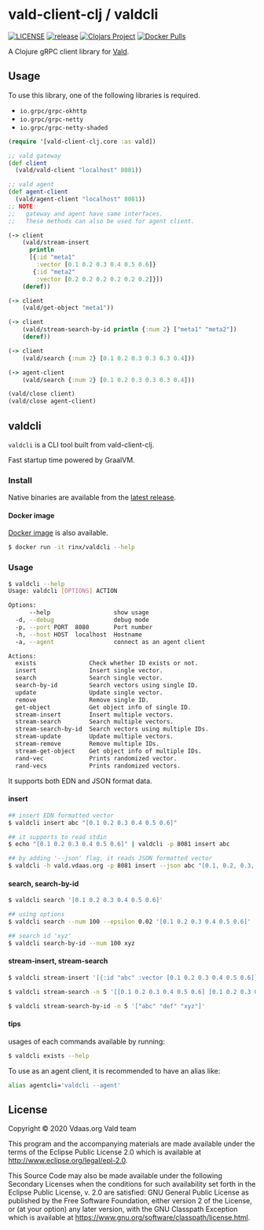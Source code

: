 # vald-client-clj / valdcli

[![LICENSE](https://img.shields.io/github/license/vdaas/vald-client-clj?style=flat-square)](https://github.com/vdaas/vald-client-clj/blob/master/LICENSE)
[![release](https://img.shields.io/github/v/release/vdaas/vald-client-clj?style=flat-square)](https://github.com/vdaas/vald-client-clj/releases)
[![Clojars Project](https://img.shields.io/clojars/v/vald-client-clj.svg?style=flat-square)](https://clojars.org/vald-client-clj)
[![Docker Pulls](https://img.shields.io/docker/pulls/rinx/valdcli.svg?style=flat-square)](https://hub.docker.com/r/rinx/valdcli)

A Clojure gRPC client library for [Vald](https://github.com/vdaas/vald).

## Usage

To use this library, one of the following libraries is required.

- `io.grpc/grpc-okhttp`
- `io.grpc/grpc-netty`
- `io.grpc/grpc-netty-shaded`

```clojure
(require '[vald-client-clj.core :as vald])

;; vald gateway
(def client
  (vald/vald-client "localhost" 8081))

;; vald agent
(def agent-client
  (vald/agent-client "localhost" 8081))
;; NOTE:
;;   gateway and agent have same interfaces.
;;   These methods can also be used for agent client.

(-> client
    (vald/stream-insert
      println
      [{:id "meta1"
        :vector [0.1 0.2 0.3 0.4 0.5 0.6]}
       {:id "meta2"
        :vector [0.2 0.2 0.2 0.2 0.2 0.2]}])
    (deref))

(-> client
    (vald/get-object "meta1"))

(-> client
    (vald/stream-search-by-id println {:num 2} ["meta1" "meta2"])
    (deref))

(-> client
    (vald/search {:num 2} [0.1 0.2 0.3 0.3 0.3 0.4]))

(-> agent-client
    (vald/search {:num 2} [0.1 0.2 0.3 0.3 0.3 0.4]))

(vald/close client)
(vald/close agent-client)
```

## valdcli

`valdcli` is a CLI tool built from vald-client-clj.

Fast startup time powered by GraalVM.

### Install

Native binaries are available from the [latest release](https://github.com/vdaas/vald-client-clj/releases/latest).

#### Docker image

[Docker image](https://hub.docker.com/r/rinx/valdcli) is also available.

```sh
$ docker run -it rinx/valdcli --help
```

### Usage

```sh
$ valdcli --help
Usage: valdcli [OPTIONS] ACTION

Options:
      --help                  show usage
  -d, --debug                 debug mode
  -p, --port PORT  8080       Port number
  -h, --host HOST  localhost  Hostname
  -a, --agent                 connect as an agent client

Actions:
  exists               Check whether ID exists or not.
  insert               Insert single vector.
  search               Search single vector.
  search-by-id         Search vectors using single ID.
  update               Update single vector.
  remove               Remove single ID.
  get-object           Get object info of single ID.
  stream-insert        Insert multiple vectors.
  stream-search        Search multiple vectors.
  stream-search-by-id  Search vectors using multiple IDs.
  stream-update        Update multiple vectors.
  stream-remove        Remove multiple IDs.
  stream-get-object    Get object info of multiple IDs.
  rand-vec             Prints randomized vector.
  rand-vecs            Prints randomized vectors.
```

It supports both EDN and JSON format data.

#### insert

```sh
## insert EDN formatted vector
$ valdcli insert abc "[0.1 0.2 0.3 0.4 0.5 0.6]"

## it supports to read stdin
$ echo "[0.1 0.2 0.3 0.4 0.5 0.6]" | valdcli -p 8081 insert abc

## by adding '--json' flag, it reads JSON formatted vector
$ valdcli -h vald.vdaas.org -p 8081 insert --json abc "[0.1, 0.2, 0.3, 0.4, 0.5, 0.6]"
```

#### search, search-by-id

```sh
$ valdcli search '[0.1 0.2 0.3 0.4 0.5 0.6]'

## using options
$ valdcli search --num 100 --epsilon 0.02 '[0.1 0.2 0.3 0.4 0.5 0.6]'

## search id 'xyz'
$ valdcli search-by-id --num 100 xyz
```

#### stream-insert, stream-search

```sh
$ valdcli stream-insert '[{:id "abc" :vector [0.1 0.2 0.3 0.4 0.5 0.6]} {:id "def" :vector [0.1 0.2 0.3 0.4 0.5 0.6]}]'

$ valdcli stream-search -n 5 '[[0.1 0.2 0.3 0.4 0.5 0.6] [0.1 0.2 0.3 0.4 0.5 0.6] [0.1 0.2 0.3 0.4 0.5 0.6]]'

$ valdcli stream-search-by-id -n 5 '["abc" "def" "xyz"]'
```

#### tips

usages of each commands available by running:

```sh
$ valdcli exists --help
```

To use as an agent client, it is recommended to have an alias like:

```sh
alias agentcli='valdcli --agent'
```

## License

Copyright © 2020 Vdaas.org Vald team

This program and the accompanying materials are made available under the
terms of the Eclipse Public License 2.0 which is available at
http://www.eclipse.org/legal/epl-2.0.

This Source Code may also be made available under the following Secondary
Licenses when the conditions for such availability set forth in the Eclipse
Public License, v. 2.0 are satisfied: GNU General Public License as published by
the Free Software Foundation, either version 2 of the License, or (at your
option) any later version, with the GNU Classpath Exception which is available
at https://www.gnu.org/software/classpath/license.html.
